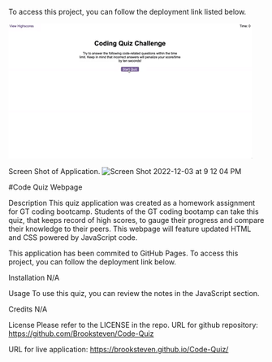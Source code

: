 To access this project, you can follow the deployment link listed below. 


![Watch the video](https://raw.githubusercontent.com/Brooksteven/Code-Quiz/main/Assets/04-web-apis-homework-demo.gif)

Screen Shot of Application.
<img width="1440" alt="Screen Shot 2022-12-03 at 9 12 04 PM" src="https://user-images.githubusercontent.com/115267657/205470696-bb6640a4-6dc7-43b2-8784-ee3fe1a23a18.png">


#Code Quiz Webpage

Description
This quiz application was created as a homework assignment for GT coding bootcamp. Students of the GT coding bootamp can take this quiz, that keeps record of high scores, to gauge their progress and compare their knowledge to their peers. This webpage will feature updated HTML and CSS powered by JavaScript code.

This application has been commited to GitHub Pages. To access this project, you can follow the deployment link below.






Installation
N/A

Usage
To use this quiz, you can review the notes in the JavaScript section.

Credits
N/A

License
Please refer to the LICENSE in the repo. URL for github repository: https://github.com/Brooksteven/Code-Quiz

URL for live application: https://brooksteven.github.io/Code-Quiz/
